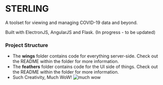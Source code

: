 # STERLING
A toolset for viewing and managing COVID-19 data and beyond.

Built with ElectronJS, AngularJS and Flask.
(In progress - to be updated)

### Project Structure
- The **wings** folder contains code for everything server-side. Check out the README within the folder for more information.
- The **feathers** folder contains code for the UI side of things. Check out the README within the folder for more information.
- Such Creativity, Much WoW!
![much wow](https://i.redd.it/dbbya6buovw01.jpg)
